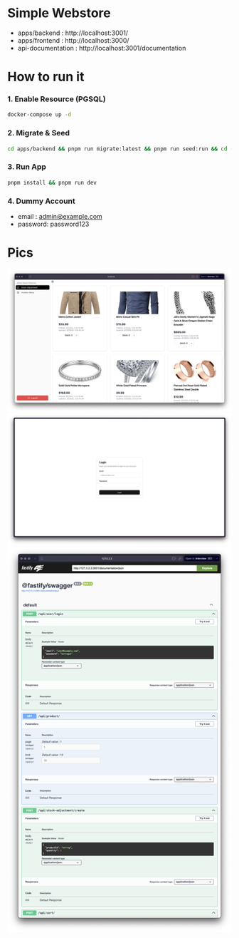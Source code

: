# Simple Webstore

- apps/backend : http://localhost:3001/
- apps/frontend : http://localhost:3000/
- api-documentation : http://localhost:3001/documentation

# How to run it

### 1. Enable Resource (PGSQL)

```sh
docker-compose up -d
```

### 2. Migrate & Seed

```sh
cd apps/backend && pnpm run migrate:latest && pnpm run seed:run && cd -
```

### 3. Run App

```sh
pnpm install && pnpm run dev
```

### 4. Dummy Account

- email : admin@example.com
- password: password123

# Pics

![images](.imgs/frontend.png)
![images](.imgs/login.png)
![images](.imgs/swagger.png)
